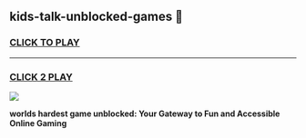 
## kids-talk-unblocked-games 👋
<h3>
<a href="https://premium.freeplayer.one?title=kids-talk-unblocked-games&ref=14F">CLICK TO PLAY</a></h3>
<hr>

<h3>
<a href="https://premium.freeplayer.one?title=kids-talk-unblocked-games&ref=14F">CLICK 2 PLAY</a>
  
</h3>

<a href="https://premium.freeplayer.one?title=kids-talk-unblocked-games&ref=12F/"><img src="https://clearcache.store/games.png"></a>


**worlds hardest game unblocked: Your Gateway to Fun and Accessible Online Gaming**
